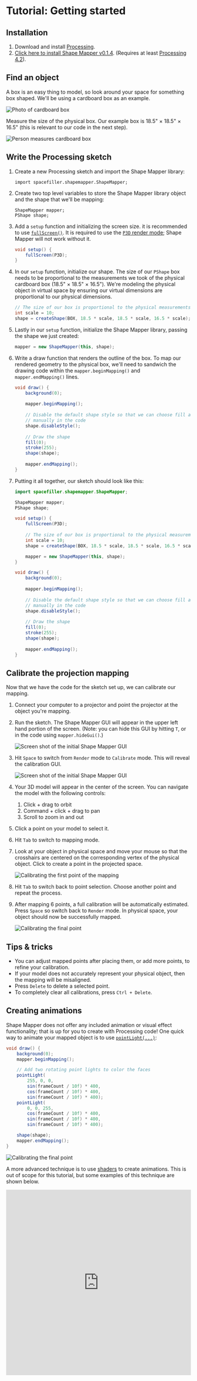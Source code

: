 # Tutorial: Getting started

## Installation

1. Download and install [Processing](https://processing.org/).
2. [Click here to install Shape Mapper v0.1.4](pde://github.com/alexdmiller/shape-mapper/releases/download/v0.1.4/shapemapper.pdex). (Requires at least [Processing 4.2](processing.org/)).

## Find an object

A box is an easy thing to model, so look around your space for something box shaped. We'll be using a cardboard box as an example.

![Photo of cardboard box](images/getting-started-1.jpg)

Measure the size of the physical box. Our example box is 18.5" × 18.5" × 16.5" (this is relevant to our code in the next step).

![Person measures cardboard box](images/getting-started-2.jpg)

## Write the Processing sketch

1.  Create a new Processing sketch and import the Shape Mapper library:

    ```
    import spacefiller.shapemapper.ShapeMapper;
    ```

2.  Create two top level variables to store the Shape Mapper library object and the shape that we'll be mapping:

    ```
    ShapeMapper mapper;
    PShape shape;
    ```

3.  Add a `setup` function and initializing the screen size. it is recommended to use [`fullScreen()`](https://processing.org/reference/fullScreen_.html). It is required to use the [`P3D` render mode](https://processing.org/tutorials/p3d); Shape Mapper will not work without it.

    ``` java
    void setup() {
        fullScreen(P3D);
    }
    ```

4.  In our `setup` function, initialize our shape. The size of our `PShape` box needs to be proportional to the measurements we took of the physical cardboard box (18.5" × 18.5" × 16.5"). We're modeling the physical object in virtual space by ensuring our virtual dimensions are proportional to our physical dimensions.

    ``` java
    // The size of our box is proportional to the physical measurements we made
    int scale = 10;
    shape = createShape(BOX, 18.5 * scale, 18.5 * scale, 16.5 * scale);
    ```

5.  Lastly in our `setup` function, initialize the Shape Mapper library, passing the shape we just created:

    ``` java
    mapper = new ShapeMapper(this, shape);
    ```

6.  Write a draw function that renders the outline of the box. To map our rendered geometry to the physical box, we'll need to sandwich the drawing code within the `mapper.beginMapping()` and `mapper.endMapping()` lines.

    ``` java
    void draw() {
        background(0);
        
        mapper.beginMapping();
        
        // Disable the default shape style so that we can choose fill and stroke
        // manually in the code
        shape.disableStyle();
        
        // Draw the shape
        fill(0);
        stroke(255);
        shape(shape);
        
        mapper.endMapping();
    }
    ```

7.  Putting it all together, our sketch should look like this:

    ``` java
    import spacefiller.shapemapper.ShapeMapper;

    ShapeMapper mapper;
    PShape shape;

    void setup() {
        fullScreen(P3D);
        
        // The size of our box is proportional to the physical measurements we made
        int scale = 10;
        shape = createShape(BOX, 18.5 * scale, 18.5 * scale, 16.5 * scale);

        mapper = new ShapeMapper(this, shape);
    }

    void draw() {
        background(0);
        
        mapper.beginMapping();
        
        // Disable the default shape style so that we can choose fill and stroke
        // manually in the code
        shape.disableStyle();
        
        // Draw the shape
        fill(0);
        stroke(255);
        shape(shape);
        
        mapper.endMapping();
    }
    ```

## Calibrate the projection mapping

Now that we have the code for the sketch set up, we can calibrate our mapping.

1.  Connect your computer to a projector and point the projector at the object you're mapping.
2.  Run the sketch. The Shape Mapper GUI will appear in the upper left hand portion of the screen. (Note: you can hide this GUI by hitting `T`, or in the code using `mapper.hideGui()`.)

    ![Screen shot of the initial Shape Mapper GUI](images/getting-started-3.png)

3.  Hit `Space` to switch from `Render` mode to `Calibrate` mode. This will reveal the calibration GUI.

    ![Screen shot of the initial Shape Mapper GUI](images/getting-started-4.png)

4.  Your 3D model will appear in the center of the screen. You can navigate the model with the following controls:
    1.  Click + drag to orbit
    2.  Command + click + drag to pan
    3.  Scroll to zoom in and out
5.  Click a point on your model to select it.
6.  Hit `Tab` to switch to mapping mode.
7.  Look at your object in physical space and move your mouse so that the crosshairs are centered on the corresponding vertex of the physical object. Click to create a point in the projected space.

    ![Calibrating the first point of the mapping](images/getting-started-5.gif)

8.  Hit `Tab` to switch back to point selection. Choose another point and repeat the process.
9.  After mapping 6 points, a full calibration will be automatically estimated. Press `Space` so switch back to `Render` mode. In physical space, your object should now be successfully mapped.

    ![Calibrating the final point](images/getting-started-6.gif)

## Tips & tricks

- You can adjust mapped points after placing them, or add more points, to refine your calibration.
- If your model does not accurately represent your physical object, then the mapping will be misaligned.
- Press `Delete` to delete a selected point.
- To completely clear all calibrations, press `Ctrl + Delete`.

## Creating animations

Shape Mapper does not offer any included animation or visual effect functionality; that is up for you to create with Processing code! One quick way to animate your mapped object is to use [`pointLight(...)`](https://processing.org/reference/pointLight_.html):

``` java
void draw() {
    background(0);
    mapper.beginMapping();

    // Add two rotating point lights to color the faces
    pointLight(
        255, 0, 0,
        sin(frameCount / 10f) * 400,
        cos(frameCount / 10f) * 400,
        sin(frameCount / 10f) * 400);
    pointLight(
        0, 0, 255,
        cos(frameCount / 10f) * 400,
        sin(frameCount / 10f) * 400,
        sin(frameCount / 10f) * 400);

    shape(shape);
    mapper.endMapping();
}
```

![Calibrating the final point](images/getting-started-7.gif)

A more advanced technique is to use [shaders](https://processing.org/reference/PShader.html) to create animations. This is out of scope for this tutorial, but some examples of this technique are shown below.

<div style="padding:100% 0 0 0;position:relative;"><iframe src="https://player.vimeo.com/video/1044018259?badge=0&amp;autopause=0&amp;player_id=0&amp;app_id=58479" frameborder="0" allow="autoplay; fullscreen; picture-in-picture; clipboard-write" style="position:absolute;top:0;left:0;width:100%;height:100%;" title="Cardboard box projection mapping"></iframe></div><script src="https://player.vimeo.com/api/player.js"></script>
